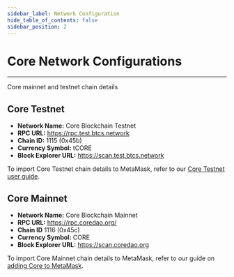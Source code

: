 ```yaml
---
sidebar_label: Network Configuration
hide_table_of_contents: false
sidebar_position: 2
---
```


# Core Network Configurations

---

Core mainnet and testnet chain details

## Core Testnet

- **Network Name:** Core Blockchain Testnet
- **RPC URL:** https://rpc.test.btcs.network
- **Chain ID:** 1115 (0x45b)
- **Currency Symbol:** tCORE
- **Block Explorer URL:** https://scan.test.btcs.network

To import Core Testnet chain details to MetaMask, refer to our [Core Testnet user guide](./core-testnet-wallet-config.md).

## Core Mainnet

- **Network Name:** Core Blockchain Mainnet
- **RPC URL:** https://rpc.coredao.org/
- **Chain ID** 1116 (0x45c)
- **Currency Symbol:** CORE
- **Block Explorer URL:** https://scan.coredao.org

To import Core Mainnet chain details to MetaMask, refer to our guide on [adding Core to MetaMask](https://medium.com/@core_dao/add-core-to-metamask-7b1dd90041ce).
